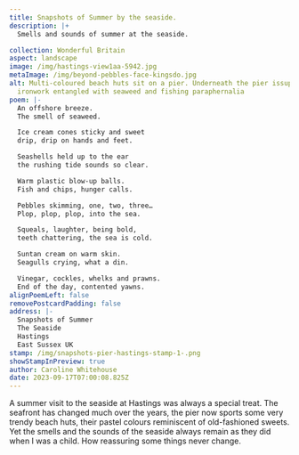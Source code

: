 ```yaml
---
title: Snapshots of Summer by the seaside.
description: |+
  Smells and sounds of summer at the seaside.

collection: Wonderful Britain
aspect: landscape
image: /img/hastings-view1aa-5942.jpg
metaImage: /img/beyond-pebbles-face-kingsdo.jpg
alt: Multi-coloured beach huts sit on a pier. Underneath the pier issupporting
  ironwork entangled with seaweed and fishing paraphernalia
poem: |-
  An offshore breeze.
  The smell of seaweed.

  Ice cream cones sticky and sweet
  drip, drip on hands and feet.

  Seashells held up to the ear
  the rushing tide sounds so clear.

  Warm plastic blow-up balls.
  Fish and chips, hunger calls.

  Pebbles skimming, one, two, three…
  Plop, plop, plop, into the sea.

  Squeals, laughter, being bold,
  teeth chattering, the sea is cold.

  Suntan cream on warm skin. 
  Seagulls crying, what a din.

  Vinegar, cockles, whelks and prawns.
  End of the day, contented yawns.
alignPoemLeft: false
removePostcardPadding: false
address: |-
  Snapshots of Summer
  The Seaside
  Hastings
  East Sussex UK
stamp: /img/snapshots-pier-hastings-stamp-1-.png
showStampInPreview: true
author: Caroline Whitehouse
date: 2023-09-17T07:00:08.825Z
---
```

A summer visit to the seaside at Hastings was always a special treat. The seafront has changed much over the years, the pier now sports some very trendy beach huts, their pastel colours reminiscent of old-fashioned sweets. Yet the smells and the sounds of the seaside always remain as they did when I was a child. How reassuring some things never change.